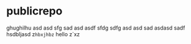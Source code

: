 # publicrepo
ghughilhu
asd
asd
sfg
sad
asd
asdf
sfdg
sdfg
asd
asd
sad
asdasd
sadf
hsdbljasd
z`hbxjhbz`
hello
z`xz
